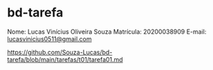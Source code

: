 # bd-tarefa
Nome: Lucas Vinícius Oliveira Souza
Matrícula: 20200038909
E-mail: lucasvinicius0511@gmail.com

https://github.com/Souza-Lucas/bd-tarefa/blob/main/tarefas/t01/tarefa01.md
